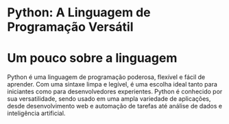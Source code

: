 # Python: A Linguagem de Programação Versátil

# Um pouco sobre a linguagem
Python é uma linguagem de programação poderosa, flexível e fácil de aprender. Com uma sintaxe limpa e legível, é uma escolha ideal tanto para iniciantes como para desenvolvedores experientes. Python é conhecido por sua versatilidade, sendo usado em uma ampla variedade de aplicações, desde desenvolvimento web e automação de tarefas até análise de dados e inteligência artificial.
